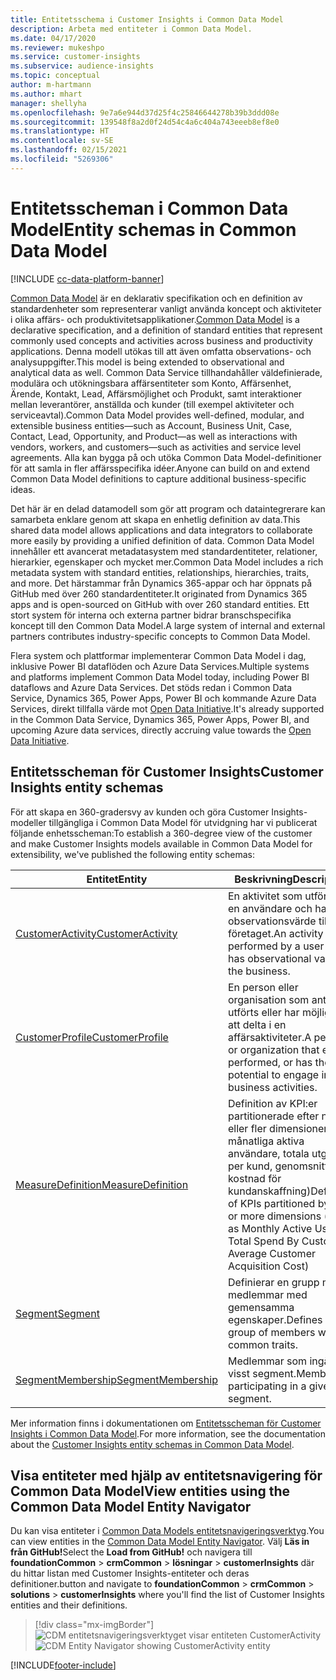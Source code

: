 ```yaml
---
title: Entitetsschema i Customer Insights i Common Data Model
description: Arbeta med entiteter i Common Data Model.
ms.date: 04/17/2020
ms.reviewer: mukeshpo
ms.service: customer-insights
ms.subservice: audience-insights
ms.topic: conceptual
author: m-hartmann
ms.author: mhart
manager: shellyha
ms.openlocfilehash: 9e7a6e944d37d25f4c25846644278b39b3ddd08e
ms.sourcegitcommit: 139548f8a2d0f24d54c4a6c404a743eeeb8ef8e0
ms.translationtype: HT
ms.contentlocale: sv-SE
ms.lasthandoff: 02/15/2021
ms.locfileid: "5269306"
---
```

# <a name="entity-schemas-in-common-data-model"></a><span data-ttu-id="5c9a7-103">Entitetsscheman i Common Data Model</span><span class="sxs-lookup"><span data-stu-id="5c9a7-103">Entity schemas in Common Data Model</span></span>

[!INCLUDE [cc-data-platform-banner](../includes/cc-data-platform-banner.md)]

<span data-ttu-id="5c9a7-104">[Common Data Model](https://docs.microsoft.com/common-data-model/) är en deklarativ specifikation och en definition av standardenheter som representerar vanligt använda koncept och aktiviteter i olika affärs- och produktivitetsapplikationer.</span><span class="sxs-lookup"><span data-stu-id="5c9a7-104">[Common Data Model](https://docs.microsoft.com/common-data-model/) is a declarative specification, and a definition of standard entities that represent commonly used concepts and activities across business and productivity applications.</span></span> <span data-ttu-id="5c9a7-105">Denna modell utökas till att även omfatta observations- och analysuppgifter.</span><span class="sxs-lookup"><span data-stu-id="5c9a7-105">This model is being extended to observational and analytical data as well.</span></span> <span data-ttu-id="5c9a7-106">Common Data Service tillhandahåller väldefinierade, modulära och utökningsbara affärsentiteter som Konto, Affärsenhet, Ärende, Kontakt, Lead, Affärsmöjlighet och Produkt, samt interaktioner mellan leverantörer, anställda och kunder (till exempel aktiviteter och serviceavtal).</span><span class="sxs-lookup"><span data-stu-id="5c9a7-106">Common Data Model provides well-defined, modular, and extensible business entities—such as Account, Business Unit, Case, Contact, Lead, Opportunity, and Product—as well as interactions with vendors, workers, and customers—such as activities and service level agreements.</span></span> <span data-ttu-id="5c9a7-107">Alla kan bygga på och utöka Common Data Model-definitioner för att samla in fler affärsspecifika idéer.</span><span class="sxs-lookup"><span data-stu-id="5c9a7-107">Anyone can build on and extend Common Data Model definitions to capture additional business-specific ideas.</span></span>

<span data-ttu-id="5c9a7-108">Det här är en delad datamodell som gör att program och dataintegrerare kan samarbeta enklare genom att skapa en enhetlig definition av data.</span><span class="sxs-lookup"><span data-stu-id="5c9a7-108">This shared data model allows applications and data integrators to collaborate more easily by providing a unified definition of data.</span></span> <span data-ttu-id="5c9a7-109">Common Data Model innehåller ett avancerat metadatasystem med standardentiteter, relationer, hierarkier, egenskaper och mycket mer.</span><span class="sxs-lookup"><span data-stu-id="5c9a7-109">Common Data Model includes a rich metadata system with standard entities, relationships, hierarchies, traits, and more.</span></span> <span data-ttu-id="5c9a7-110">Det härstammar från Dynamics 365-appar och har öppnats på GitHub med över 260 standardentiteter.</span><span class="sxs-lookup"><span data-stu-id="5c9a7-110">It originated from Dynamics 365 apps and is open-sourced on GitHub with over 260 standard entities.</span></span> <span data-ttu-id="5c9a7-111">Ett stort system för interna och externa partner bidrar branschspecifika koncept till den Common Data Model.</span><span class="sxs-lookup"><span data-stu-id="5c9a7-111">A large system of internal and external partners contributes industry-specific concepts to Common Data Model.</span></span>

<span data-ttu-id="5c9a7-112">Flera system och plattformar implementerar Common Data Model i dag, inklusive Power BI dataflöden och Azure Data Services.</span><span class="sxs-lookup"><span data-stu-id="5c9a7-112">Multiple systems and platforms implement Common Data Model today, including Power BI dataflows and Azure Data Services.</span></span> <span data-ttu-id="5c9a7-113">Det stöds redan i Common Data Service, Dynamics 365, Power Apps, Power BI och kommande Azure Data Services, direkt tillfalla värde mot [Open Data Initiative](https://www.microsoft.com/open-data-initiative).</span><span class="sxs-lookup"><span data-stu-id="5c9a7-113">It's already supported in the Common Data Service, Dynamics 365, Power Apps, Power BI, and upcoming Azure data services, directly accruing value towards the [Open Data Initiative](https://www.microsoft.com/open-data-initiative).</span></span>

## <a name="customer-insights-entity-schemas"></a><span data-ttu-id="5c9a7-114">Entitetsscheman för Customer Insights</span><span class="sxs-lookup"><span data-stu-id="5c9a7-114">Customer Insights entity schemas</span></span>

<span data-ttu-id="5c9a7-115">För att skapa en 360-gradersvy av kunden och göra Customer Insights-modeller tillgängliga i Common Data Model för utvidgning har vi publicerat följande enhetsscheman:</span><span class="sxs-lookup"><span data-stu-id="5c9a7-115">To establish a 360-degree view of the customer and make Customer Insights models available in Common Data Model for extensibility, we've published the following entity schemas:</span></span>

| <span data-ttu-id="5c9a7-116">Entitet</span><span class="sxs-lookup"><span data-stu-id="5c9a7-116">Entity</span></span> | <span data-ttu-id="5c9a7-117">Beskrivning</span><span class="sxs-lookup"><span data-stu-id="5c9a7-117">Description</span></span> |
|---------|---------|
|[<span data-ttu-id="5c9a7-118">CustomerActivity</span><span class="sxs-lookup"><span data-stu-id="5c9a7-118">CustomerActivity</span></span>](https://docs.microsoft.com/common-data-model/schema/core/applicationcommon/foundationcommon/crmcommon/solutions/customerinsights/customeractivity) | <span data-ttu-id="5c9a7-119">En aktivitet som utförs av en användare och har ett observationsvärde till företaget.</span><span class="sxs-lookup"><span data-stu-id="5c9a7-119">An activity performed by a user that has observational value to the business.</span></span> |
|[<span data-ttu-id="5c9a7-120">CustomerProfile</span><span class="sxs-lookup"><span data-stu-id="5c9a7-120">CustomerProfile</span></span>](https://docs.microsoft.com/common-data-model/schema/core/applicationcommon/foundationcommon/crmcommon/solutions/customerinsights/customerprofile) | <span data-ttu-id="5c9a7-121">En person eller organisation som antingen utförts eller har möjlighet att delta i en affärsaktiviteter.</span><span class="sxs-lookup"><span data-stu-id="5c9a7-121">A person or organization that either performed, or has the potential to engage in, business activities.</span></span> |
|[<span data-ttu-id="5c9a7-122">MeasureDefinition</span><span class="sxs-lookup"><span data-stu-id="5c9a7-122">MeasureDefinition</span></span>](https://docs.microsoft.com/common-data-model/schema/core/applicationcommon/foundationcommon/crmcommon/solutions/customerinsights/measuredefinition) | <span data-ttu-id="5c9a7-123">Definition av KPI:er partitionerade efter noll eller fler dimensioner (t.ex. månatliga aktiva användare, totala utgifter per kund, genomsnittlig kostnad för kundanskaffning)</span><span class="sxs-lookup"><span data-stu-id="5c9a7-123">Definition of KPIs partitioned by zero or more dimensions (such as Monthly Active Users, Total Spend By Customer, Average Customer Acquisition Cost)</span></span> |
|[<span data-ttu-id="5c9a7-124">Segment</span><span class="sxs-lookup"><span data-stu-id="5c9a7-124">Segment</span></span>](https://docs.microsoft.com/common-data-model/schema/core/applicationcommon/foundationcommon/crmcommon/solutions/customerinsights/segment) | <span data-ttu-id="5c9a7-125">Definierar en grupp med medlemmar med gemensamma egenskaper.</span><span class="sxs-lookup"><span data-stu-id="5c9a7-125">Defines a group of members with common traits.</span></span> |
|[<span data-ttu-id="5c9a7-126">SegmentMembership</span><span class="sxs-lookup"><span data-stu-id="5c9a7-126">SegmentMembership</span></span>](https://docs.microsoft.com/common-data-model/schema/core/applicationcommon/foundationcommon/crmcommon/solutions/customerinsights/segmentmembership) | <span data-ttu-id="5c9a7-127">Medlemmar som ingår i ett visst segment.</span><span class="sxs-lookup"><span data-stu-id="5c9a7-127">Members participating in a given segment.</span></span> |

<span data-ttu-id="5c9a7-128">Mer information finns i dokumentationen om [Entitetsscheman för Customer Insights i Common Data Model](https://docs.microsoft.com/common-data-model/schema/core/applicationcommon/foundationcommon/crmcommon/solutions/customerinsights/overview).</span><span class="sxs-lookup"><span data-stu-id="5c9a7-128">For more information, see the documentation about the [Customer Insights entity schemas in Common Data Model](https://docs.microsoft.com/common-data-model/schema/core/applicationcommon/foundationcommon/crmcommon/solutions/customerinsights/overview).</span></span>

## <a name="view-entities-using-the-common-data-model-entity-navigator"></a><span data-ttu-id="5c9a7-129">Visa entiteter med hjälp av entitetsnavigering för Common Data Model</span><span class="sxs-lookup"><span data-stu-id="5c9a7-129">View entities using the Common Data Model Entity Navigator</span></span>

<span data-ttu-id="5c9a7-130">Du kan visa entiteter i [Common Data Models entitetsnavigeringsverktyg](https://microsoft.github.io/CDM/).</span><span class="sxs-lookup"><span data-stu-id="5c9a7-130">You can view entities in the [Common Data Model Entity Navigator](https://microsoft.github.io/CDM/).</span></span> <span data-ttu-id="5c9a7-131">Välj **Läs in från GitHub!**</span><span class="sxs-lookup"><span data-stu-id="5c9a7-131">Select the **Load from GitHub!**</span></span> <span data-ttu-id="5c9a7-132">och navigera till **foundationCommon** > **crmCommon** > **lösningar** > **customerInsights** där du hittar listan med Customer Insights-entiteter och deras definitioner.</span><span class="sxs-lookup"><span data-stu-id="5c9a7-132">button and navigate to **foundationCommon** > **crmCommon** > **solutions** > **customerInsights** where you'll find the list of Customer Insights entities and their definitions.</span></span>
> [!div class="mx-imgBorder"]
> <span data-ttu-id="5c9a7-133">![CDM entitetsnavigeringsverktyget visar entiteten CustomerActivity](media/CDM-entity-navigator.png "CDM entitetsnavigeringsverktyget visar entiteten CustomerActivity")</span><span class="sxs-lookup"><span data-stu-id="5c9a7-133">![CDM Entity Navigator showing CustomerActivity entity](media/CDM-entity-navigator.png "CDM Entity Navigator showing CustomerActivity entity")</span></span>


[!INCLUDE[footer-include](../includes/footer-banner.md)]